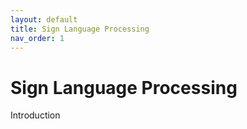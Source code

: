 ```yaml
---
layout: default
title: Sign Language Processing
nav_order: 1
---
```


# Sign Language Processing 

Introduction
